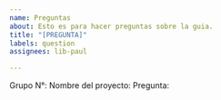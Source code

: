 ```yaml
---
name: Preguntas
about: Esto es para hacer preguntas sobre la guia.
title: "[PREGUNTA]"
labels: question
assignees: lib-paul

---
```


Grupo N°:
Nombre del proyecto:
Pregunta:

